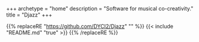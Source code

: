 +++
archetype = "home"
description = "Software for musical co-creativity."
title = "Djazz"
+++

{{% replaceRE "https://github.com/DYCI2/Djazz" "" %}}
{{< include "README.md" "true" >}}
{{% /replaceRE %}}